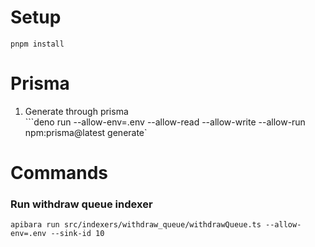 # Setup
`pnpm install`

# Prisma
1. Generate through prisma  
```deno run --allow-env=.env  --allow-read --allow-write --allow-run npm:prisma@latest generate`

# Commands


### Run withdraw queue indexer
`apibara run src/indexers/withdraw_queue/withdrawQueue.ts --allow-env=.env --sink-id 10`